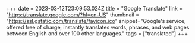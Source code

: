 +++
date = 2023-03-12T23:09:53.024Z
title = "Google Translate"
link = "https://translate.google.com/?hl=en-US"
thumbnail = "https://ssl.gstatic.com/translate/favicon.ico"
snippet="Google's service, offered free of charge, instantly translates words, phrases, and web pages between English and over 100 other languages."
tags = ["translated"]
+++
